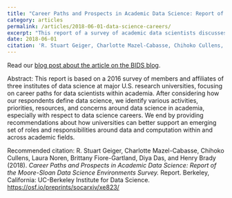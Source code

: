 ```yaml
---
title: "Career Paths and Prospects in Academic Data Science: Report of the Moore-Sloan Data Science Environments Survey"
category: articles
permalink: /articles/2018-06-01-data-science-careers/ 
excerpt: "This report of a survey of academic data scientists discusses what data science in the academy is, and various issues around the career paths for those in universities who practice and support data science. We provide evidence-based recommendations about how universities can better support an emerging set of roles and responsibilities around data and computation within and across academic fields."
date: 2018-06-01
citation: 'R. Stuart Geiger, Charlotte Mazel-Cabasse, Chihoko Cullens, Laura Noren, Brittany Fiore-Gartland, Diya Das, and Henry Brady (2018). _Career Paths and Prospects in Academic Data Science: Report of the Moore-Sloan Data Science Environments Survey._ Report. Berkeley, California: UC-Berkeley Institute for Data Science. <a href="https://osf.io/preprints/socarxiv/xe823/">https://osf.io/preprints/socarxiv/xe823/</a>'
---
```


Read our <a href="https://bids.berkeley.edu/news/new-report-career-paths-and-prospects-academic-data-science">blog post about the article on the BIDS blog</a>.

Abstract: This report is based on a 2016 survey of members and affiliates of three institutes of data science at major U.S. research universities, focusing on career paths for data scientists within academia. After considering how our respondents define data science, we identify various activities, priorities, resources, and concerns around data science in academia, especially with respect to data science careers. We end by providing recommendations about how universities can better support an emerging set of roles and responsibilities around data and computation within and across academic fields.

Recommended citation: R. Stuart Geiger, Charlotte Mazel-Cabasse, Chihoko Cullens, Laura Noren, Brittany Fiore-Gartland, Diya Das, and Henry Brady (2018). _Career Paths and Prospects in Academic Data Science: Report of the Moore-Sloan Data Science Environments Survey._ Report. Berkeley, California: UC-Berkeley Institute for Data Science. <a href="https://osf.io/preprints/socarxiv/xe823/">https://osf.io/preprints/socarxiv/xe823/</a>
